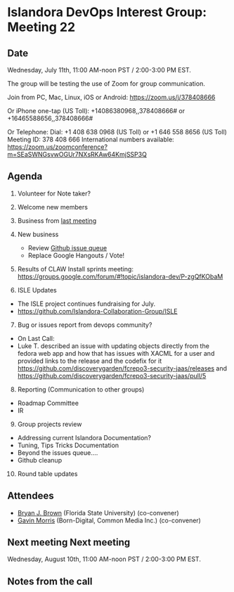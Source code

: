 # Islandora DevOps Interest Group: Meeting 22

## Date
Wednesday, July  11th, 11:00 AM-noon PST / 2:00-3:00 PM EST.

The group will be testing the use of Zoom for group communication.

Join from PC, Mac, Linux, iOS or Android: https://zoom.us/j/378408666

Or iPhone one-tap (US Toll):  +14086380968,,378408666# or +16465588656,,378408666#

Or Telephone:
    Dial: +1 408 638 0968 (US Toll) or +1 646 558 8656 (US Toll)
    Meeting ID: 378 408 666
    International numbers available: https://zoom.us/zoomconference?m=SEaSWNGsvwOGUr7NXsRKAw64KmjSSP3Q

## Agenda
1. Volunteer for Note taker?

2. Welcome new members

3. Business from [last meeting](https://github.com/islandora-interest-groups/Islandora-DevOps-Interest-Group/blob/master/meetings/21.md)

4. New business
   * Review [Github issue queue](https://github.com/islandora-interest-groups/Islandora-DevOps-Interest-Group/issues)
   * Replace Google Hangouts / Vote!

5. Results of CLAW Install sprints meeting: https://groups.google.com/forum/#!topic/islandora-dev/P-zgQfKObaM

6. ISLE Updates
  * The ISLE project continues fundraising for July.
  * https://github.com/Islandora-Collaboration-Group/ISLE

7. Bug or issues report from devops community?
  * On Last Call:
   * Luke T. described an issue with updating objects directly from the fedora web app and how that has issues with XACML for a user and provided links to the release and the codefix for it
  https://github.com/discoverygarden/fcrepo3-security-jaas/releases and https://github.com/discoverygarden/fcrepo3-security-jaas/pull/5

8. Reporting (Communication to other groups)
  * Roadmap Committee
  * IR

9. Group projects review
  * Addressing current Islandora Documentation?
  * Tuning, Tips Tricks Documentation
  * Beyond the issues queue....
  * Github cleanup

10. Round table updates

## Attendees
* [Bryan J. Brown](https://github.com/bryjbrown) (Florida State University) (co-convener)
* [Gavin Morris](https://github.com/g7morris) (Born-Digital, Common Media Inc.) (co-convener)


## Next meeting Next meeting
Wednesday, August 10th, 11:00 AM-noon PST / 2:00-3:00 PM EST.



## Notes from the call
